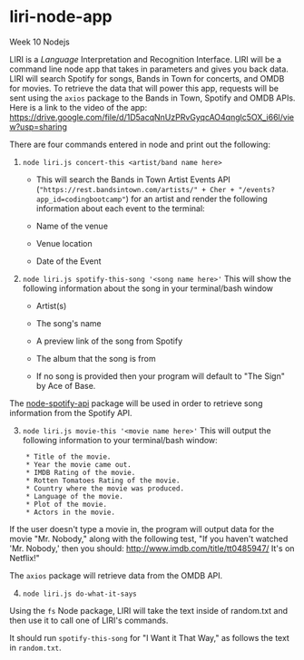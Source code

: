 # liri-node-app
Week 10 Nodejs

LIRI is a _Language_ Interpretation and Recognition Interface. LIRI will be a command line node app that takes in parameters and gives you back data.  LIRI will search Spotify for songs, Bands in Town for concerts, and OMDB for movies.  To retrieve the data that will power this app, requests will be sent using the `axios` package to the Bands in Town, Spotify and OMDB APIs.  Here is a link to the video of the app:  https://drive.google.com/file/d/1D5acqNnUzPRvGyqcAO4qnglc5OX_i66l/view?usp=sharing

There are four commands entered in node and print out the following:

1. `node liri.js concert-this <artist/band name here>`

    * This will search the Bands in Town Artist Events API (`"https://rest.bandsintown.com/artists/" + Cher + "/events?app_id=codingbootcamp"`) for an artist and render the following information about each event to the terminal:

    * Name of the venue

    * Venue location

    * Date of the Event 

2. `node liri.js spotify-this-song '<song name here>'`
This will show the following information about the song in your terminal/bash window

    * Artist(s)

    * The song's name

    * A preview link of the song from Spotify

    * The album that the song is from

    * If no song is provided then your program will default to "The Sign" by Ace of Base.

The [node-spotify-api](https://www.npmjs.com/package/node-spotify-api) package will be used in order to retrieve song information from the Spotify API.


3. `node liri.js movie-this '<movie name here>'`
This will output the following information to your terminal/bash window:

```
    * Title of the movie.
    * Year the movie came out.
    * IMDB Rating of the movie.
    * Rotten Tomatoes Rating of the movie.
    * Country where the movie was produced.
    * Language of the movie.
    * Plot of the movie.
    * Actors in the movie.
```

If the user doesn't type a movie in, the program will output data for the movie "Mr. Nobody," along with the following test, "If you haven't watched 'Mr. Nobody,' then you should: <http://www.imdb.com/title/tt0485947/>  It's on Netflix!"

The `axios` package will retrieve data from the OMDB API. 


4. `node liri.js do-what-it-says`

 Using the `fs` Node package, LIRI will take the text inside of random.txt and then use it to call one of LIRI's commands.

It should run `spotify-this-song` for "I Want it That Way," as follows the text in `random.txt`.


